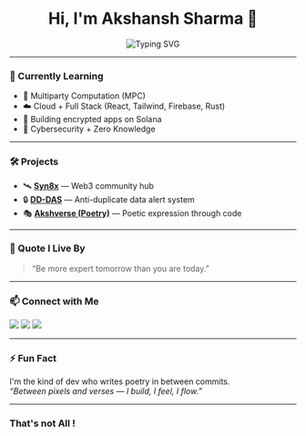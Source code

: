 <h1 align="center">Hi, I'm Akshansh Sharma 👋</h1>
<p align="center">
  <img src="https://readme-typing-svg.demolab.com?font=Fira+Code&duration=3000&pause=500&color=00F7FF&center=true&vCenter=true&width=435&lines=Web3+Builder;Poetry+meets+Code;Full+Stack+Dev+%7C+Privacy+Tech;Founder+%40+Oper8a;Exploring+MPC+%7C+Blockchain+Infra" alt="Typing SVG" />
</p>

---

### 🧠 Currently Learning
- 🔐 Multiparty Computation (MPC)
- ☁️ Cloud + Full Stack (React, Tailwind, Firebase, Rust)
- 🔭 Building encrypted apps on Solana
- 🧪 Cybersecurity + Zero Knowledge

---

### 🛠️ Projects
- 🛰️ [**Syn8x**](https://syn8x.tech) — Web3 community hub    
- 🔒 [**DD-DAS**](https://dddas-port.vercel.app/) — Anti-duplicate data alert system  
- 🎭 [**Akshverse (Poetry)**](https://the-akshansh-experience.netlify.app) — Poetic expression through code 

---

### 🧘 Quote I Live By
> “Be more expert tomorrow than you are today.”

---

### 📫 Connect with Me
<p align="left">
  <a href="https://x.com/akxh_5" target="_blank"><img src="https://img.shields.io/badge/X-000000?style=for-the-badge&logo=twitter&logoColor=white" /></a>
  <a href="https://github.com/akxh5" target="_blank"><img src="https://img.shields.io/badge/GitHub-0D1117?style=for-the-badge&logo=github&logoColor=white" /></a>
  <a href="[https://linkedin.com/in/akshansh-sharma](https://www.linkedin.com/in/akshansh-sharma-256604332/)" target="_blank"><img src="https://img.shields.io/badge/LinkedIn-0077B5?style=for-the-badge&logo=linkedin&logoColor=white" /></a>
</p>

---

### ⚡ Fun Fact
I'm the kind of dev who writes poetry in between commits.  
_“Between pixels and verses — I build, I feel, I flow.”_

---

### That's not All !
